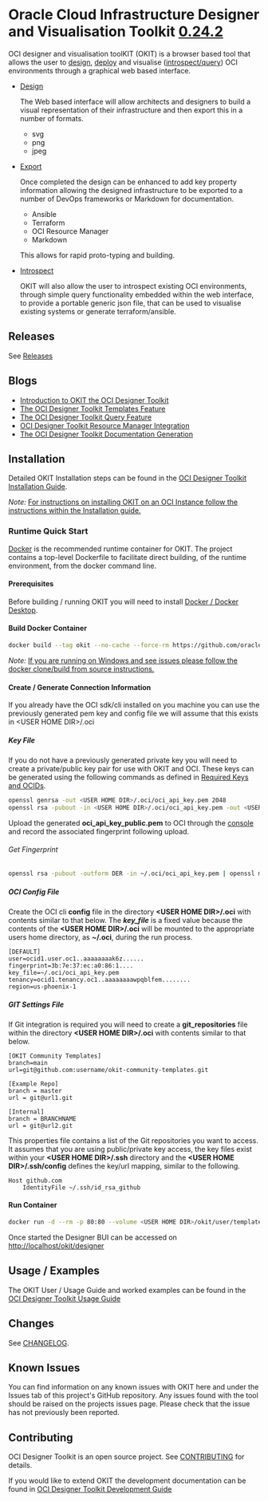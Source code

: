 # Oracle Cloud Infrastructure Designer and Visualisation Toolkit [0.24.2](CHANGELOG.md#version-0.24.2)

OCI designer and visualisation toolKIT (OKIT) is a browser based tool that allows the user to [design](https://www.ateam-oracle.com/introduction-to-okit-the-oci-designer-toolkit), 
[deploy](https://www.ateam-oracle.com/introduction-to-okit-the-oci-designer-toolkit) and visualise ([introspect/query](https://www.ateam-oracle.com/the-oci-designer-toolkit-query-feature)) 
OCI environments through a graphical web based interface. 

- [Design](https://www.ateam-oracle.com/introduction-to-okit-the-oci-designer-toolkit)

    The Web based interface will allow architects and designers to build a visual representation of their infrastructure
    and then export this in a number of formats. 

    - svg
    - png
    - jpeg

- [Export](https://www.ateam-oracle.com/introduction-to-okit-the-oci-designer-toolkit)

    Once completed the design can be enhanced to add key property information allowing the designed infrastructure to
    be exported to a number of DevOps frameworks or Markdown for documentation.
    
    - Ansible
    - Terraform
    - OCI Resource Manager
    - Markdown
    
    This allows for rapid proto-typing and building.

- [Introspect](https://www.ateam-oracle.com/the-oci-designer-toolkit-query-feature)

    OKIT will also allow the user to introspect existing OCI environments, through simple query functionality embedded within the
    web interface, to provide a portable generic json file, that can be used to visualise existing systems or generate terraform/ansible.
  

## Releases

See [Releases](https://github.com/oracle/oci-designer-toolkit/releases)
  
## Blogs
- [Introduction to OKIT the OCI Designer Toolkit](https://www.ateam-oracle.com/introduction-to-okit-the-oci-designer-toolkit)
- [The OCI Designer Toolkit Templates Feature](https://www.ateam-oracle.com/the-oci-designer-toolkit-templates-feature)
- [The OCI Designer Toolkit Query Feature](https://www.ateam-oracle.com/the-oci-designer-toolkit-query-feature)
- [OCI Designer Toolkit Resource Manager Integration](https://www.ateam-oracle.com/oci-designer-toolkit-resource-manager-integration)
- [The OCI Designer Toolkit Documentation Generation](https://www.ateam-oracle.com/the-oci-designer-toolkit-documentation-generation)


## Installation
Detailed OKIT Installation steps can be found in the [OCI Designer Toolkit Installation Guide](documentation/Installation.md).

_Note:_ [For instructions on installing OKIT on an OCI Instance follow the instructions within the Installation guide.](documentation/Installation.md#install-on-oci-instance)


### Runtime Quick Start
[Docker](https://www.docker.com/products/docker-desktop) is the recommended runtime container for OKIT. The project contains a top-level Dockerfile to facilitate direct
building, of the runtime environment, from the docker command line.

#### Prerequisites 
Before building / running OKIT you will need to install [Docker / Docker Desktop](https://www.docker.com/products/docker-desktop).

#### Build Docker Container
```bash
docker build --tag okit --no-cache --force-rm https://github.com/oracle/oci-designer-toolkit.git
```
_Note:_ [If you are running on Windows and see issues please follow the docker clone/build from source instructions.](documentation/Installation.md#build-from-source)

#### Create / Generate Connection Information
If you already have the OCI sdk/cli installed on you machine you can use the previously generated pem key and config file
we will assume that this exists in &lt;USER HOME DIR&gt;/.oci 

##### Key File

If you do not have a previously generated private key you will need to create a private/public key pair for use with OKIT and OCI.
These keys can be generated using the following commands as defined in [Required Keys and OCIDs](https://docs.cloud.oracle.com/en-us/iaas/Content/API/Concepts/apisigningkey.htm).

```bash
openssl genrsa -out <USER HOME DIR>/.oci/oci_api_key.pem 2048   
openssl rsa -pubout -in <USER HOME DIR>/.oci/oci_api_key.pem -out <USER HOME DIR>/.oci/oci_api_key_public.pem                                  
```

Upload the generated __oci_api_key_public.pem__ to OCI through the [console](https://docs.cloud.oracle.com/en-us/iaas/Content/API/Concepts/apisigningkey.htm) and record the associated fingerprint following upload.

###### Get Fingerprint
```bash
openssl rsa -pubout -outform DER -in ~/.oci/oci_api_key.pem | openssl md5 -c
```

##### OCI Config File

Create the OCI cli __config__ file in the directory __&lt;USER HOME DIR&gt;/.oci__ with contents similar to that below.
The __*key_file*__ is a fixed value because the contents of the __&lt;USER HOME DIR&gt;/.oci__ will be mounted to the
appropriate users home directory, as __~/.oci__, during the run process.

```properties
[DEFAULT]
user=ocid1.user.oc1..aaaaaaaak6z......
fingerprint=3b:7e:37:ec:a0:86:1....
key_file=~/.oci/oci_api_key.pem  
tenancy=ocid1.tenancy.oc1..aaaaaaaawpqblfem........
region=us-phoenix-1
```

##### GIT Settings File

If Git integration is required you will need to create a __git_repositories__ file within the directory 
__&lt;USER HOME DIR&gt;/.oci__ with contents similar to that below.

```properties
[OKIT Community Templates]
branch=main
url=git@github.com:username/okit-community-templates.git
  
[Example Repo]
branch = master
url = git@url1.git

[Internal]
branch = BRANCHNAME
url = git@url2.git
```

This properties file contains a list of the Git repositories you want to access. It assumes that you are using public/private
key access, the key files exist within your __&lt;USER HOME DIR&gt;/.ssh__ directory and the __&lt;USER HOME DIR&gt;/.ssh/config__
defines the key/url mapping, similar to the following.

```properties
Host github.com
	IdentityFile ~/.ssh/id_rsa_github
```


#### Run Container

```bash
docker run -d --rm -p 80:80 --volume <USER HOME DIR>/okit/user/templates:/okit/templates --volume <USER HOME DIR>/.oci:/root/.oci --volume <USER HOME DIR>/.ssh:/root/.ssh --name okit okit
```

Once started the Designer BUI can be accessed on [http://localhost/okit/designer](http://localhost/okit/designer)

## Usage / Examples
The OKIT User / Usage Guide and worked examples can be found in the [OCI Designer Toolkit Usage Guide](documentation/Usage.md)

## Changes

See [CHANGELOG](CHANGELOG.md).

## Known Issues

You can find information on any known issues with OKIT here and under the Issues tab of this project's GitHub repository.
Any issues found with the tool should be raised on the projects issues page. Please check that the issue has not previously
been reported. 


## Contributing
OCI Designer Toolkit is an open source project. See [CONTRIBUTING](CONTRIBUTING.md) for details.

If you would like to extend OKIT the development documentation can be found in [OCI Designer Toolkit Development Guide](documentation/Development.md)


